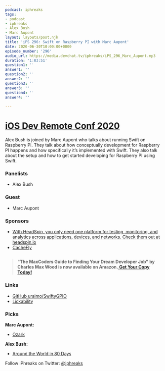 ```yaml
---
podcast: iphreaks
tags:
- podcast
- iphreaks
- Alex Bush
- Marc Aupont
layout: layouts/post.njk
title: 'iPS 296: Swift on Raspberry PI with Marc Aupont'
date: 2020-06-30T10:00:00+0000
episode_number: '296'
audio_url: https://media.devchat.tv/iphreaks/iPS_296_Marc_Aupont.mp3
duration: '1:03:51'
question1: ''
answer1: ''
question2: ''
answer2: ''
question3: ''
answer3: ''
question4: ''
answer4: ''

---
```

# [**iOS Dev Remote Conf 2020**](https://devchat.tv/conferences/ios-remote-2020/)

Alex Bush is joined by Marc Aupont who talks about running Swift on Raspberry PI. They talk about how conceptually development for Raspberry PI happens and how specifically it’s implemented with Swift. They also talk about the setup and how to get started developing for Raspberry PI using Swift.

### **Panelists**

* Alex Bush

### **Guest**

* Marc Aupont

### **Sponsors**

* [With HeadSpin, you only need one platform for testing, monitoring, and analytics across applications, devices, and networks. Check them out at headspin.io](https://www.headspin.io/?utm_source=iphreaks&utm_medium=podcast&utm_campaign=brand_awareness)
* [CacheFly](https://www.cachefly.com/)

## 

> **"The MaxCoders Guide to Finding Your Dream Developer Job" by Charles Max Wood is now available on Amazon.**[ **Get Your Copy Today!**](https://www.amazon.com/gp/product/B081MBL5C9/ref=as_li_ss_tl?ie=UTF8&linkCode=sl1&tag=devchattv-20&linkId=9d61363241636e2546ef46abba198746&language=en_US)

### **Links**

* [GitHub uraimo/SwiftyGPIO](https://github.com/uraimo/SwiftyGPIO)
* [Lickability](https://lickability.com/blog/swift-on-raspberry-pi/)

### **Picks**

**Marc Aupont:**

* [Ozark](https://www.imdb.com/title/tt5071412/)

**Alex Bush:**

* [Around the World in 80 Days](https://www.amazon.com/Around-World-Days-Jules-Verne/dp/1503215156)

Follow iPhreaks on Twitter: [@iphreaks](https://twitter.com/iphreaks)